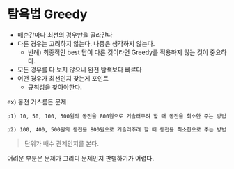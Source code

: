 # 탐욕법 Greedy 
- 매순간마다 최선의 경우만을 골라간다
- 다른 경우는 고려하지 않는다. 나중은 생각하지 않는다.
    - 반례) 최종적인 best 답이 다른 것이라면 Greedy를 적용하지 않는 것이 중요하다.
- 모든 경우를 다 보지 않으니 완전 탐색보다 빠르다
- 어떤 경우가 최선인지 찾는게 포인트
  - 규칙성을 찾아야한다.


 ex) 동전 거스름돈 문제

    p1) 10, 50, 100, 500원의 동전을 800원으로 거슬러주려 할 때 동전을 최소한 주는 방법

    p2) 100, 400, 500원의 동전을 800원으로 거슬러주려 할 때 동전을 최소한으로 주는 방법


> 단위가 배수 관계인지를 본다.


어려운 부분은 문제가 그리디 문제인지 판별하기가 어렵다.


